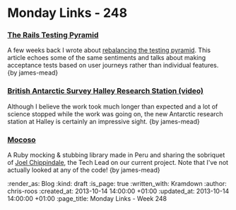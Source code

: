 Monday Links - 248
==================

### [The Rails Testing Pyramid](http://blog.codeclimate.com/blog/2013/10/09/rails-testing-pyramid/)

A few weeks back I wrote about [rebalancing the testing pyramid](/week-229#rebalancing-the-testing-pyramid). This article echoes some of the same sentiments and talks about making acceptance tests based on user journeys rather than individual features. {by james-mead}


### [British Antarctic Survey Halley Research Station (video)](http://www.youtube.com/watch?v=TDIi7rP_WBA)

Although I believe the work took much longer than expected and a lot of science stopped while the work was going on, the new Antarctic research station at Halley is certainly an impressive sight. {by james-mead}


### [Mocoso](https://github.com/frodsan/mocoso)

A Ruby mocking & stubbing library made in Peru and sharing the sobriquet of [Joel Chippindale](https://github.com/mocoso), the Tech Lead on our current project. Note that I've not actually looked at any of the code! {by james-mead}


:render_as: Blog
:kind: draft
:is_page: true
:written_with: Kramdown
:author: chris-roos
:created_at: 2013-10-14 14:00:00 +01:00
:updated_at: 2013-10-14 14:00:00 +01:00
:page_title: Monday Links - Week 248
